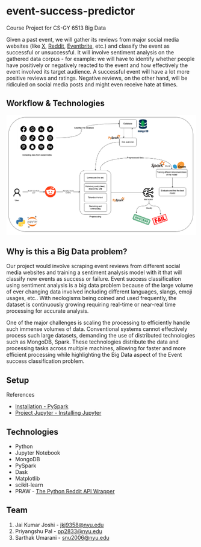 # event-success-predictor

Course Project for CS-GY 6513 Big Data

Given a past event, we will gather its reviews from major social media websites (like [X](https://twitter.com/), [Reddit](https://www.reddit.com/), [Eventbrite](https://www.eventbrite.com/), etc.) and classify the event as successful or unsuccessful. It will involve sentiment analysis on the gathered data corpus - for example: we will have to identify whether people have positively or negatively reacted to the event and how effectively the event involved its target audience. A successful event will have a lot more positive reviews and ratings. Negative reviews, on the other hand, will be ridiculed on social media posts and might even receive hate at times.

## Workflow & Technologies

![Workflow](/docs/workflow.png)

## Why is this a Big Data problem?

Our project would involve scraping event reviews from different social media websites and training a sentiment analysis model with it that will classify new events as success or failure. Event success classification using sentiment analysis is a big data problem because of the large volume of ever changing data involved including different languages, slangs, emoji usages, etc.. With neologisms being coined and used frequently, the dataset is continuously growing requiring real-time or near-real time processing for accurate analysis.

One of the major challenges is scaling the processing to efficiently handle such immense volumes of data. Conventional systems cannot effectively process such large datasets, demanding the use of distributed technologies such as MongoDB, Spark. These technologies distribute the data and processing tasks across multiple machines, allowing for faster and more efficient processing while highlighting the Big Data aspect of the Event success classification problem.

## Setup

References

- [Installation - PySpark](https://spark.apache.org/docs/latest/api/python/getting_started/install.html)
- [Project Jupyter - Installing Jupyter](https://jupyter.org/install)

## Technologies

- Python
- Jupyter Notebook
- MongoDB
- PySpark
- Dask
- Matplotlib
- scikit-learn
- PRAW - [The Python Reddit API Wrapper](https://praw.readthedocs.io/en/stable/)

## Team

1. Jai Kumar Joshi - jkj9358@nyu.edu
2. Priyangshu Pal - pp2833@nyu.edu
3. Sarthak Umarani - snu2006@nyu.edu
